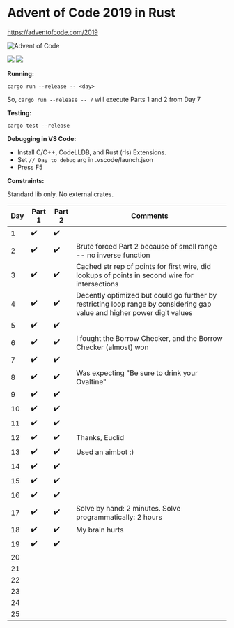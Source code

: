 # Advent of Code 2019 in Rust
https://adventofcode.com/2019

![Advent of Code](https://i.imgur.com/gRDcR6a.jpg)

![](https://github.com/aimkey/advent-of-code-2019/workflows/FmtBuildTest/badge.svg)
![](https://gitlab.com/aimkey/advent-of-code-2019/badges/master/pipeline.svg)

**Running:**

```cargo run --release -- <day>```

So, ```cargo run --release -- 7``` will execute Parts 1 and 2 from Day 7

**Testing:**

```cargo test --release```

**Debugging in VS Code:**

* Install C/C++, CodeLLDB, and Rust (rls) Extensions. 
* Set ```// Day to debug``` arg in .vscode/launch.json
* Press F5

**Constraints:**

Standard lib only. No external crates.

Day | Part 1 | Part 2 | Comments
--- | ------- | ------- | --- 
1 | :heavy_check_mark: | :heavy_check_mark: | 
2 | :heavy_check_mark: | :heavy_check_mark: | Brute forced Part 2 because of small range -- no inverse function
3 | :heavy_check_mark: | :heavy_check_mark: | Cached str rep of points for first wire, did lookups of points in second wire for intersections
4 | :heavy_check_mark: | :heavy_check_mark: | Decently optimized but could go further by restricting loop range by considering gap value and higher power digit values
5 | :heavy_check_mark: | :heavy_check_mark: | 
6 | :heavy_check_mark: | :heavy_check_mark: | I fought the Borrow Checker, and the Borrow Checker (almost) won
7 | :heavy_check_mark: | :heavy_check_mark: | 
8 | :heavy_check_mark: | :heavy_check_mark: | Was expecting "Be sure to drink your Ovaltine"
9 | :heavy_check_mark: | :heavy_check_mark: | 
10 | :heavy_check_mark: | :heavy_check_mark: | 
11 | :heavy_check_mark: | :heavy_check_mark: | 
12 | :heavy_check_mark: | :heavy_check_mark: | Thanks, Euclid
13 | :heavy_check_mark: | :heavy_check_mark: | Used an aimbot :)
14 | :heavy_check_mark: | :heavy_check_mark: | 
15 | :heavy_check_mark: | :heavy_check_mark: | 
16 | :heavy_check_mark: | :heavy_check_mark: | 
17 | :heavy_check_mark: | :heavy_check_mark: | Solve by hand: 2 minutes. Solve programmatically: 2 hours
18 | :heavy_check_mark: | :heavy_check_mark: | My brain hurts
19 | :heavy_check_mark: | :heavy_check_mark: | 
20 | | | 
21 | | | 
22 | | | 
23 | | | 
24 | | | 
25 | | | 
